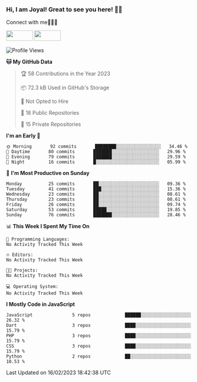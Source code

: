 ### Hi, I am Joyal! Great to see you here! 👨‍💻

Connect with me🧑🏼‍💻

[<img src="https://img.shields.io/badge/--twitter?label=Twitter&logo=Twitter&style=social"  width="72px" height="28px">](https://twitter.com/joyalDev) [<img src="https://img.shields.io/badge/--linkedin?label=LinkedIn&logo=LinkedIn&style=social"  width="72px" height="28px">](https://www.linkedin.com/in/joyal-raphel-588760191/)



<!--START_SECTION:waka-->
![Profile Views](http://img.shields.io/badge/Profile%20Views-311-blue)

**🐱 My GitHub Data** 

> 🏆 58 Contributions in the Year 2023
 > 
> 📦 72.3 kB Used in GitHub's Storage 
 > 
> 🚫 Not Opted to Hire
 > 
> 📜 18 Public Repositories 
 > 
> 🔑 15 Private Repositories  
 > 
**I'm an Early 🐤** 

```text
🌞 Morning       92 commits       ████████░░░░░░░░░░░░░░░░░   34.46 % 
🌆 Daytime       80 commits       ███████░░░░░░░░░░░░░░░░░░   29.96 % 
🌃 Evening       79 commits       ███████░░░░░░░░░░░░░░░░░░   29.59 % 
🌙 Night         16 commits       █░░░░░░░░░░░░░░░░░░░░░░░░   05.99 % 

```
📅 **I'm Most Productive on Sunday** 

```text
Monday          25 commits       ██░░░░░░░░░░░░░░░░░░░░░░░   09.36 % 
Tuesday         41 commits       ███░░░░░░░░░░░░░░░░░░░░░░   15.36 % 
Wednesday       23 commits       ██░░░░░░░░░░░░░░░░░░░░░░░   08.61 % 
Thursday        23 commits       ██░░░░░░░░░░░░░░░░░░░░░░░   08.61 % 
Friday          26 commits       ██░░░░░░░░░░░░░░░░░░░░░░░   09.74 % 
Saturday        53 commits       █████░░░░░░░░░░░░░░░░░░░░   19.85 % 
Sunday          76 commits       ███████░░░░░░░░░░░░░░░░░░   28.46 % 

```


📊 **This Week I Spent My Time On** 

```text
💬 Programming Languages: 
No Activity Tracked This Week

🔥 Editors: 
No Activity Tracked This Week

🐱‍💻 Projects: 
No Activity Tracked This Week

💻 Operating System: 
No Activity Tracked This Week

```

**I Mostly Code in JavaScript** 

```text
JavaScript               5 repos             ██████░░░░░░░░░░░░░░░░░░░   26.32 % 
Dart                     3 repos             ████░░░░░░░░░░░░░░░░░░░░░   15.79 % 
PHP                      3 repos             ████░░░░░░░░░░░░░░░░░░░░░   15.79 % 
CSS                      3 repos             ████░░░░░░░░░░░░░░░░░░░░░   15.79 % 
Python                   2 repos             ██░░░░░░░░░░░░░░░░░░░░░░░   10.53 % 

```



 Last Updated on 16/02/2023 18:42:38 UTC
<!--END_SECTION:waka-->
